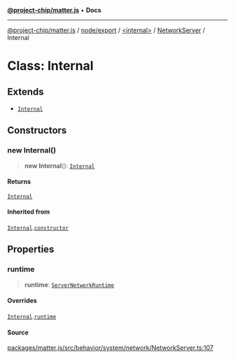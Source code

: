 [**@project-chip/matter.js**](../../../../../../README.md) • **Docs**

***

[@project-chip/matter.js](../../../../../../modules.md) / [node/export](../../../../README.md) / [\<internal\>](../../../README.md) / [NetworkServer](../README.md) / Internal

# Class: Internal

## Extends

- [`Internal`](../../../../../../behavior/cluster/export/-internal-/namespaces/NetworkBehavior/classes/Internal.md)

## Constructors

### new Internal()

> **new Internal**(): [`Internal`](Internal.md)

#### Returns

[`Internal`](Internal.md)

#### Inherited from

[`Internal`](../../../../../../behavior/cluster/export/-internal-/namespaces/NetworkBehavior/classes/Internal.md).[`constructor`](../../../../../../behavior/cluster/export/-internal-/namespaces/NetworkBehavior/classes/Internal.md#constructors)

## Properties

### runtime

> **runtime**: [`ServerNetworkRuntime`](../../../classes/ServerNetworkRuntime.md)

#### Overrides

[`Internal`](../../../../../../behavior/cluster/export/-internal-/namespaces/NetworkBehavior/classes/Internal.md).[`runtime`](../../../../../../behavior/cluster/export/-internal-/namespaces/NetworkBehavior/classes/Internal.md#runtime)

#### Source

[packages/matter.js/src/behavior/system/network/NetworkServer.ts:107](https://github.com/project-chip/matter.js/blob/7a8cbb56b87d4ccf34bec5a9a95ab40a1711324f/packages/matter.js/src/behavior/system/network/NetworkServer.ts#L107)
